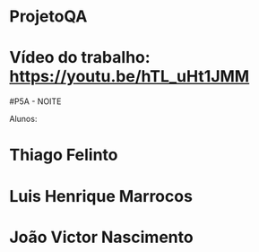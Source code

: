# ProjetoQA

# Vídeo do trabalho: https://youtu.be/hTL_uHt1JMM

#P5A - NOITE

Alunos:
# Thiago Felinto
# Luis Henrique Marrocos
# João Victor Nascimento
